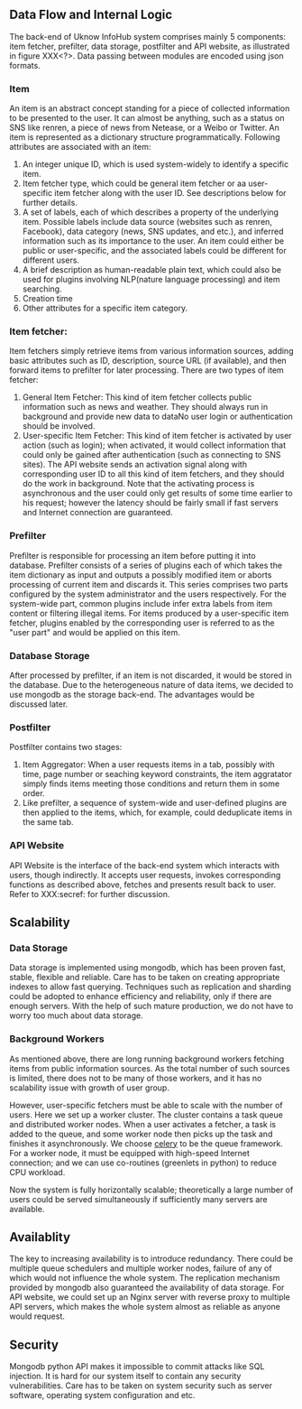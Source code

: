 ## Data Flow and Internal Logic

The back-end of Uknow InfoHub system comprises mainly 5 components: item
fetcher, prefilter, data storage, postfilter and API website, as
illustrated in figure XXX<?>. Data passing between modules are encoded using
json formats.

### Item
An item is an abstract concept standing for a piece of collected
information to be presented to the user. It can almost be anything, such as
a status on SNS like renren, a piece of news from Netease, or a Weibo or
Twitter. An item is represented as a dictionary structure programmatically.
Following attributes are associated with an item:

1. An integer unique ID, which is used system-widely to identify a specific
   item.
2. Item fetcher type, which could be general item fetcher or aa
   user-specific item fetcher along with the user ID. See descriptions
   below for further details.
3. A set of labels, each of which describes a property of the underlying
   item. Possible labels include data source (websites such as renren,
   Facebook), data category (news, SNS updates, and etc.), and inferred
   information such as its importance to the user. An item could either be
   public or user-specific, and the associated labels could be different for
   different users.
4. A brief description as human-readable plain text, which could also be
   used for plugins involving NLP(nature language processing) and item
   searching.
5. Creation time
6. Other attributes for a specific item category.

### Item fetcher:
Item fetchers simply retrieve items from various information sources,
adding basic attributes such as ID, description, source URL (if available),
and then forward items to prefilter for later processing.
There are two types of item fetcher:

1. General Item Fetcher: This kind of item fetcher collects public
   information such as news and weather. They should always run in
   background and provide new data to dataNo user login or authentication
   should be involved.
2. User-specific Item Fetcher: This kind of item fetcher is activated by
   user action (such as login); when activated, it would collect
   information that could only be gained after authentication (such as
   connecting to SNS sites). The API website sends an activation signal
   along with corresponding user ID to all this kind of item fetchers, and
   they should do the work in background. Note that the activating process
   is asynchronous and the user could only get results of some time earlier
   to his request; however the latency should be fairly small if fast
   servers and Internet connection are guaranteed.

### Prefilter
Prefilter is responsible for processing an item before putting it into
database. Prefilter consists of a series of plugins each of which takes the
item dictionary as input and outputs a possibly modified item or aborts
processing of current item and discards it. This series comprises two parts
configured by the system administrator and the users respectively. For the
system-wide part, common plugins include infer extra labels from item
content or filtering illegal items. For items produced by a user-specific
item fetcher, plugins enabled by the corresponding user is referred to as
the "user part" and would be applied on this item.

### Database Storage
After processed by prefilter, if an item is not discarded, it would be
stored in the database. Due to the heterogeneous nature of data items, we
decided to use mongodb as the storage back-end. The advantages would be
discussed later.

### Postfilter
Postfilter contains two stages:

1. Item Aggregator: When a user requests items in a tab, possibly with
   time, page number or seaching keyword constraints, the item aggratator
   simply finds items meeting those conditions and return them in some
   order.
2. Like prefilter, a sequence of system-wide and user-defined plugins are
   then applied to the items, which, for example, could deduplicate items
   in the same tab.

### API Website
API Website is the interface of the back-end system which interacts with
users, though indirectly. It accepts user requests, invokes corresponding
functions as described above, fetches and presents result back to user.
Refer to XXX:secref: for further discussion.


## Scalability

### Data Storage
Data storage is implemented using mongodb, which has been proven fast,
stable, flexible and reliable. Care has to be taken on creating appropriate
indexes to allow fast querying. Techniques such as replication and sharding
could be adopted to enhance efficiency and reliability, only if there are
enough servers. With the help of such mature production, we do not have to
worry too much about data storage.

### Background Workers
As mentioned above, there are long running background workers fetching
items from public information sources. As the total number of such sources
is limited, there does not to be many of those workers, and it has no
scalability issue with growth of user group.

However, user-specific fetchers must be able to scale with the number of
users. Here we set up a worker cluster. The cluster contains a task queue
and distributed worker nodes. When a user activates a fetcher, a task is
added to the queue, and some worker node then picks up the task and
finishes it asynchronously. We choose
[celery](http://www.celeryproject.org/) to be the queue framework. For a
worker node, it must be equipped with high-speed Internet connection; and
we can use co-routines (greenlets in python) to reduce CPU workload.

Now the system is fully horizontally scalable; theoretically a large number
of users could be served simultaneously if sufficiently many servers are
available.


## Availablity

The key to increasing availability is to introduce redundancy. There could be
multiple queue schedulers and multiple worker nodes, failure of any of
which would not influence the whole system. The replication mechanism
provided by mongodb also guaranteed the availability of data storage. For
API website, we could set up an Nginx server with reverse proxy to multiple
API servers, which makes the whole system almost as reliable as anyone
would request.

## Security
Mongodb python API makes it impossible to commit attacks like SQL
injection. It is hard for our system itself to contain any security
vulnerabilities. Care has to be taken on system security such as server
software, operating system configuration and etc.

